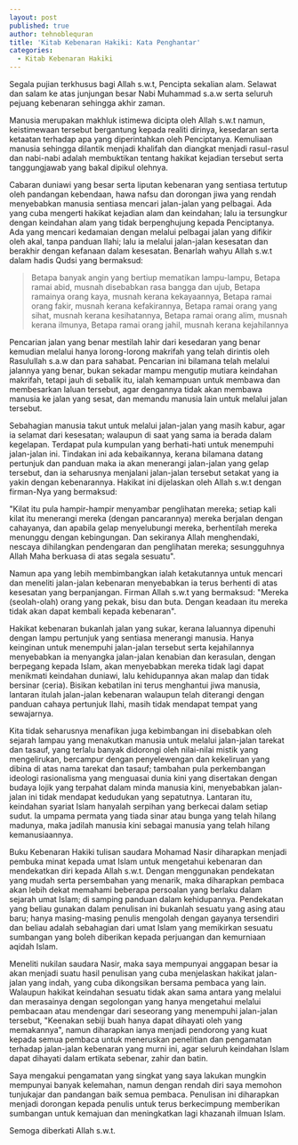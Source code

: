 ```yaml
---
layout: post
published: true
author: tehnoblequran
title: 'Kitab Kebenaran Hakiki: Kata Penghantar'
categories:
  - Kitab Kebenaran Hakiki
---
```

Segala pujian terkhusus bagi Allah s.w.t, Pencipta sekalian alam. Selawat dan salam ke atas junjungan besar Nabi Muhammad s.a.w serta seluruh pejuang kebenaran sehingga akhir zaman.

Manusia merupakan makhluk istimewa dicipta oleh Allah s.w.t namun, keistimewaan tersebut bergantung kepada realiti dirinya, kesedaran serta ketaatan terhadap apa yang diperintahkan oleh Penciptanya. Kemuliaan manusia sehingga dilantik menjadi khalifah dan diangkat menjadi rasul-rasul dan nabi-nabi adalah membuktikan tentang hakikat kejadian tersebut serta tanggungjawab yang bakal dipikul olehnya.

Cabaran duniawi yang besar serta liputan kebenaran yang sentiasa tertutup oleh pandangan kebendaan, hawa nafsu dan dorongan jiwa yang rendah menyebabkan manusia sentiasa mencari jalan-jalan yang pelbagai. Ada yang cuba mengerti hakikat kejadian alam dan keindahan; lalu ia tersungkur dengan keindahan alam yang tidak berpenghujung kepada Penciptanya. Ada yang mencari kedamaian dengan melalui pelbagai jalan yang difikir oleh akal, tanpa panduan Ilahi; lalu ia melalui jalan-jalan kesesatan dan berakhir dengan kefanaan dalam kesesatan. Benarlah wahyu Allah s.w.t dalam hadis Qudsi yang bermaksud:

> Betapa banyak angin yang bertiup mematikan lampu-lampu,
Betapa ramai abid, musnah disebabkan rasa bangga dan ujub,
Betapa ramainya orang kaya, musnah kerana kekayaannya,
Betapa ramai orang fakir, musnah kerana kefakirannya,
Betapa ramai orang yang sihat, musnah kerana kesihatannya,
Betapa ramai orang alim, musnah kerana ilmunya,
Betapa ramai orang jahil, musnah kerana kejahilannya

Pencarian jalan yang benar mestilah lahir dari kesedaran yang benar kemudian melalui hanya lorong-lorong makrifah yang telah dirintis oleh Rasulullah s.a.w dan para sahabat. Pencarian ini bilamana telah melalui jalannya yang benar, bukan sekadar mampu mengutip mutiara keindahan makrifah, tetapi jauh di sebalik itu, ialah kemampuan untuk membawa dan membesarkan laluan tersebut, agar dengannya tidak akan membawa manusia ke jalan yang sesat, dan memandu manusia lain untuk melalui jalan tersebut.

Sebahagian manusia takut untuk melalui jalan-jalan yang masih kabur, agar ia selamat dari kesesatan; walaupun di saat yang sama ia berada dalam kegelapan. Terdapat pula kumpulan yang berhati-hati untuk menempuhi jalan-jalan ini. Tindakan ini ada kebaikannya, kerana bilamana datang pertunjuk dan panduan maka ia akan menerangi jalan-jalan yang gelap tersebut, dan ia seharusnya menjalani jalan-jalan tersebut setakat yang ia yakin dengan kebenarannya. Hakikat ini dijelaskan oleh Allah s.w.t dengan firman-Nya yang bermaksud:

"Kilat itu pula hampir-hampir menyambar penglihatan mereka; setiap kali kilat itu menerangi mereka (dengan pancarannya) mereka berjalan dengan cahayanya, dan apabila gelap menyelubungi mereka, berhentilah mereka menunggu dengan kebingungan. Dan sekiranya Allah menghendaki, nescaya dihilangkan pendengaran dan penglihatan mereka; sesungguhnya Allah Maha berkuasa di atas segala sesuatu".

Namun apa yang lebih membimbangkan ialah ketakutannya untuk mencari dan meneliti jalan-jalan kebenaran menyebabkan ia terus berhenti di atas kesesatan yang berpanjangan. Firman Allah s.w.t yang bermaksud:
"Mereka (seolah-olah) orang yang pekak, bisu dan buta. Dengan keadaan itu mereka tidak akan dapat kembali kepada kebenaran".

Hakikat kebenaran bukanlah jalan yang sukar, kerana laluannya dipenuhi dengan lampu pertunjuk yang sentiasa menerangi manusia. Hanya keinginan untuk menempuhi jalan-jalan tersebut serta kejahilannya menyebabkan ia menyangka jalan-jalan kenabian dan kerasulan, dengan berpegang kepada Islam, akan menyebabkan mereka tidak lagi dapat menikmati keindahan duniawi, lalu kehidupannya akan malap dan tidak bersinar (ceria). Bisikan kebatilan ini terus menghantui jiwa manusia, lantaran itulah jalan-jalan kebenaran walaupun telah diterangi dengan panduan cahaya pertunjuk Ilahi, masih tidak mendapat tempat yang sewajarnya.

Kita tidak seharusnya menafikan juga kebimbangan ini disebabkan oleh sejarah lampau yang menakutkan manusia untuk melalui jalan-jalan tarekat dan tasauf, yang terlalu banyak didorongi oleh nilai-nilai mistik yang mengelirukan, bercampur dengan penyelewengan dan kekeliruan yang dibina di atas nama tarekat dan tasauf; tambahan pula perkembangan ideologi rasionalisma yang menguasai dunia kini yang disertakan dengan budaya lojik yang terpahat dalam minda manusia kini, menyebabkan jalan-jalan ini tidak mendapat kedudukan yang sepatutnya. Lantaran itu, keindahan syariat Islam hanyalah serpihan yang berkecai dalam setiap sudut. Ia umpama permata yang tiada sinar atau bunga yang telah hilang madunya, maka jadilah manusia kini sebagai manusia yang telah hilang kemanusiaannya.

Buku Kebenaran Hakiki tulisan saudara Mohamad Nasir diharapkan menjadi pembuka minat kepada umat Islam untuk mengetahui kebenaran dan mendekatkan diri kepada Allah s.w.t. Dengan menggunakan pendekatan yang mudah serta persembahan yang menarik, maka diharapkan pembaca akan lebih dekat memahami beberapa persoalan yang berlaku dalam sejarah umat Islam; di samping panduan dalam kehidupannya. Pendekatan yang beliau gunakan dalam penulisan ini bukanlah sesuatu yang asing atau baru; hanya masing-masing penulis mengolah dengan gayanya tersendiri dan beliau adalah sebahagian dari umat Islam yang memikirkan sesuatu sumbangan yang boleh diberikan kepada perjuangan dan kemurniaan aqidah Islam.

Meneliti nukilan saudara Nasir, maka saya mempunyai anggapan besar ia akan menjadi suatu hasil penulisan yang cuba menjelaskan hakikat jalan-jalan yang indah, yang cuba dikongsikan bersama pembaca yang lain. Walaupun hakikat keindahan sesuatu tidak akan sama antara yang melalui dan merasainya dengan segolongan yang hanya mengetahui melalui pembacaan atau mendengar dari seseorang yang menempuhi jalan-jalan tersebut, "Keenakan sebiji buah hanya dapat dihayati oleh yang memakannya", namun diharapkan ianya menjadi pendorong yang kuat kepada semua pembaca untuk meneruskan penelitian dan pengamatan terhadap jalan-jalan kebenaran yang murni ini, agar seluruh keindahan Islam dapat dihayati dalam ertikata sebenar, zahir dan batin.

Saya mengakui pengamatan yang singkat yang saya lakukan mungkin mempunyai banyak kelemahan, namun dengan rendah diri saya memohon tunjukajar dan pandangan baik semua pembaca. Penulisan ini diharapkan menjadi dorongan kepada penulis untuk terus berkecimpung memberikan sumbangan untuk kemajuan dan meningkatkan lagi khazanah ilmuan Islam.

Semoga diberkati Allah s.w.t.
